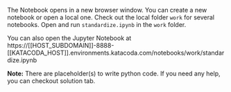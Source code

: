 The Notebook opens in a new browser window. You can create a new notebook or open a local one. Check out the local folder `work` for several notebooks. Open and run `standardize.ipynb` in the `work` folder.

You can also open the Jupyter Notebook at https://[[HOST_SUBDOMAIN]]-8888-[[KATACODA_HOST]].environments.katacoda.com/notebooks/work/standardize.ipynb

**Note:**
There are placeholder(s) to write python code. If you need any help, you can checkout solution tab.